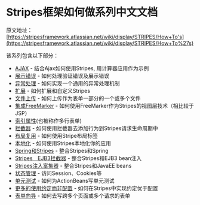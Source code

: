 # Stripes框架如何做系列中文文档

原文地址：[https://stripesframework.atlassian.net/wiki/display/STRIPES/How+To's](https://stripesframework.atlassian.net/wiki/display/STRIPES/How+To%27s)


该系列包含以下部分：

+ [AJAX](2016-07-08-stripes-how-to-ajax.md) - 结合Ajax如何使用Stripes, 用计算器应用作为示例
+ [展示错误](2016-07-09-stripes-how-to-display-errors.md) - 如何处理验证错误及展示错误
+ [异常处理](2016-07-10-stripes-how-to-exception_handling.md) - 如何实现一个通用的异常处理机制
+ [扩展](2016-07-10-stripes-how-to-extensions.md) - 如何扩展和自定义Stripes
+ [文件上传](2016-07-13-stripes-how-to-file-uploads.md) - 如何上传作为表单一部分的一个或多个文件
+ [集成FreeMarker](2016-07-12-stripes-how-to-freeMarker-with-stripes.md) - 如何使用FreeMarker作为Stripes的视图层技术（相比较于JSP）
+ [索引属性](indexed_properties.md)(也被称作多行表单)
+ [拦截器](2016-07-16-stripes-how-to-intercept-execution.md) - 如何使用拦截器去添加行为到Stripes请求生命周期中
+ [布局复用](2016-07-17-stripes-how-to-layout-reuse.md) - 如何使用Stripe布局标签
+ [本地化](localization.md) - 如何使用Stripes本地化你的应用
+ [Spring和Stripes](spring_with_stripes.md) - 整合Stripes和Spring
+ [Stripes　EJB3拦截器](stripes_ejb3_interceptor.md) - 整合Stripes和EJB3 bean注入
+ [Stripes注入富集器](stripes_injection_enricher.md) - 整合Stripes和JavaEE beans
+ [状态管理](state_management.md) - 访问Session、Cookies等
+ [单元测试](unit_testing.md) - 如何为ActionBeans写单元测试
+ [更多的使用约定而非配置](use_default_more.md) - 如何在Stripes中实现约定优于配置
+ [表单向导](wizard_forms.md) - 如何去写跨多个页面或多个请求的表单

